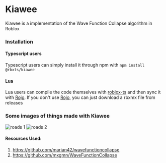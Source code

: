 # Kiawee
Kiawee is a implementation of the Wave Function Collapse algorithm in Roblox

### Installation

#### Typescript users
Typescript users can simply install it through npm with
```npm install @rbxts/kiawee```

#### Lua
Lua users can compile the code themselves with [roblox-ts](https://roblox-ts.github.io) and then sync it with [Rojo](https://rojo.space). If you don't use [Rojo](https://rojo.space), you can just download a rbxmx file from releases

### Some images of things made with Kiawee

![roads 1](https://github.com/Xuleos/Kiawee/raw/master/assets/roads1.png)
![roads 2](https://github.com/Xuleos/Kiawee/raw/master/assets/roads2.png)


#### Resources Used: 
1. https://github.com/marian42/wavefunctioncollapse
2. https://github.com/mxgmn/WaveFunctionCollapse